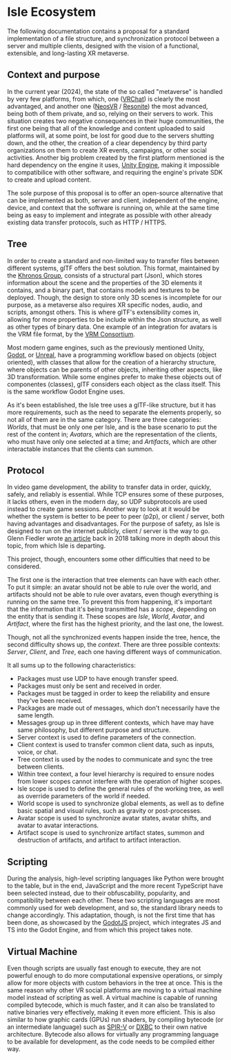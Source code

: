 # Isle Ecosystem

The following documentation contains a proposal for a standard implementation of a file structure, and synchronization protocol between a server and multiple clients, designed with the vision of a functional, extensible, and long-lasting XR metaverse.

## Context and purpose

In the current year (2024), the state of the so called "metaverse" is handled by very few platforms, from which, one ([VRChat](https://hello.vrchat.com/)) is clearly the most advantaged, and another one ([NeosVR](https://neos.com/) / [Resonite](https://resonite.com/)) the most advanced, being both of them private, and so, relying on their servers to work. This situation creates two negative consequences in their huge communities, the first one being that all of the knowledge and content uploaded to said platforms will, at some point, be lost for good due to the servers shutting down, and the other, the creation of a clear dependency by third party organizations on them to create XR events, campaigns, or other social activities. Another big problem created by the first platform mentioned is the hard dependency on the engine it uses, [Unity Engine](https://unity.com/), making it impossible to compatibilice with other software, and requiring the engine's private SDK to create and upload content.

The sole purpose of this proposal is to offer an open-source alternative that can be implemented as both, server and client, independent of the engine, device, and context that the software is running on, while at the same time being as easy to implement and integrate as possible with other already existing data transfer protocols, such as HTTP / HTTPS.

## Tree

In order to create a standard and non-limited way to transfer files between different systems, glTF offers the best solution. This format, maintained by the [Khronos Group](https://www.khronos.org/), consists of a structural part (Json), which stores information about the scene and the properties of the 3D elements it contains, and a binary part, that contains models and textures to be deployed. Though, the design to store only 3D scenes is incomplete for our purpose, as a metaverse also requires XR specific nodes, audio, and scripts, amongst others. This is where glTF's extensibility comes in, allowing for more properties to be include within the Json structure, as well as other types of binary data. One example of an integration for avatars is the VRM file format, by the [VRM Consortium](https://vrm-consortium.org/en/).

Most modern game engines, such as the previously mentioned Unity, [Godot](https://godotengine.org/), or [Unreal](https://www.unrealengine.com/en-US), have a programming workflow based on objects (object oriented), with classes that allow for the creation of a hierarchy structure, where objects can be parents of other objects, inheriting other aspects, like 3D transformation. While some engines prefer to make these objects out of componentes (classes), glTF considers each object as the class itself. This is the same workflow Godot Engine uses.

As it's been established, the Isle tree uses a glTF-like structure, but it has more requirements, such as the need to separate the elements properly, so not all of them are in the same category. There are three categories: *Worlds*, that must be only one per Isle, and is the base scenario to put the rest of the content in; *Avatars*, which are the representation of the clients, who must have only one selected at a time; and *Artifacts*, which are other interactable instances that the clients can summon.

## Protocol

In video game development, the ability to transfer data in order, quickly, safely, and reliably is essential. While TCP ensures some of these purposes, it lacks others, even in the modern day, so UDP subprotocols are used instead to create game sessions. Another way to look at it would be whether the system is better to be peer to peer (p2p), or client / server, both having advantages and disadvantages. For the purpose of safety, as Isle is designed to run on the internet publicly, client / server is the way to go. Glenn Fiedler wrote [an article](https://web.archive.org/web/20180823014904/https://gafferongames.com/categories/building-a-game-network-protocol) back in 2018 talking more in depth about this topic, from which Isle is departing.

This project, though, encounters some other difficulties that need to be considered.

The first one is the interaction that tree elements can have with each other. To put it simple: an avatar should not be able to rule over the world, and artifacts should not be able to rule over avatars, even though everything is running on the same tree. To prevent this from happening, it's important that the information that it's being transmitted has a *scope*, depending on the entity that is sending it. These scopes are *Isle*, *World*, *Avatar*, and *Artifact*, where the first has the highest priority, and the last one, the lowest.

Though, not all the synchronized events happen inside the tree, hence, the second difficulty shows up, the *context*. There are three possible contexts: *Server*, *Client*, and *Tree*, each one having different ways of communication.

It all sums up to the following characteristics:
* Packages must use UDP to have enough transfer speed.
* Packages must only be sent and received in order.
* Packages must be tagged in order to keep the reliability and ensure they've been received.
* Packages are made out of messages, which don't necessarily have the same length.
* Messages group up in three different contexts, which have may have same philosophy, but different purpose and structure.
* Server context is used to define parameters of the connection.
* Client context is used to transfer common client data, such as inputs, voice, or chat.
* Tree context is used by the nodes to communicate and sync the tree between clients.
* Within tree context, a four level hierarchy is required to ensure nodes from lower scopes cannot interfere with the operation of higher scopes.
* Isle scope is used to define the general rules of the working tree, as well as override parameters of the world if needed.
* World scope is used to synchronize global elements, as well as to define basic spatial and visual rules, such as gravity or post-processes.
* Avatar scope is used to synchronize avatar states, avatar shifts, and avatar to avatar interactions.
* Artifact scope is used to synchronize artifact states, summon and destruction of artifacts, and artifact to artifact interaction.

## Scripting

During the analysis, high-level scripting languages like Python were brought to the table, but in the end, JavaScript and the more recent TypeScript have been selected instead, due to their obfuscability, popularity, and compatibility between each other. These two scripting languages are most commonly used for web development, and so, the standard library needs to change accordingly. This adaptation, though, is not the first time that has been done, as showcased by the [GodotJS](https://geequlim.github.io/ECMAScript/) project, which integrates JS and TS into the Godot Engine, and from which this project takes note.

## Virtual Machine

Even though scripts are usually fast enough to execute, they are not powerful enough to do more computational expensive operations, or simply allow for more objects with custom behaviors in the tree at once. This is the same reason why other VR social platforms are moving to a virtual machine model instead of scripting as well. A virtual machine is capable of running compiled bytecode, which is much faster, and it can also be translated to native binaries very effectively, making it even more efficient. This is also similar to how graphic cards (GPUs) run shaders, by compiling bytecode (or an intermediate language) such as [SPIR-V](https://registry.khronos.org/SPIR-V/) or [DXBC](https://learn.microsoft.com/en-us/windows/win32/direct3dhlsl/shader-model-5-assembly--directx-hlsl-) to their own native architecture. Bytecode also allows for virtually any programming language to be available for development, as the code needs to be compiled either way.

